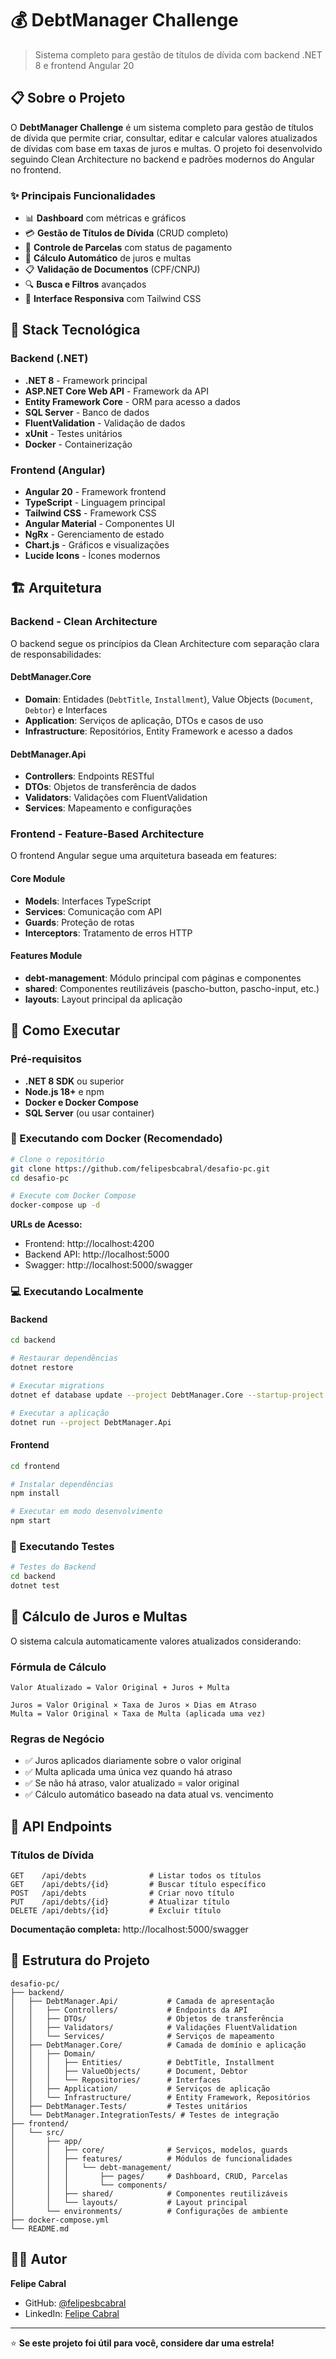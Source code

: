 # 💰 DebtManager Challenge

> Sistema completo para gestão de títulos de dívida com backend .NET 8 e frontend Angular 20

## 📋 Sobre o Projeto

O **DebtManager Challenge** é um sistema completo para gestão de títulos de dívida que permite criar, consultar, editar e calcular valores atualizados de dívidas com base em taxas de juros e multas. O projeto foi desenvolvido seguindo Clean Architecture no backend e padrões modernos do Angular no frontend.

### ✨ Principais Funcionalidades

- 📊 **Dashboard** com métricas e gráficos
- 💳 **Gestão de Títulos de Dívida** (CRUD completo)
- 📅 **Controle de Parcelas** com status de pagamento
- 🧮 **Cálculo Automático** de juros e multas
- 📋 **Validação de Documentos** (CPF/CNPJ)
- 🔍 **Busca e Filtros** avançados
- 📱 **Interface Responsiva** com Tailwind CSS

## 🚀 Stack Tecnológica

### Backend (.NET)
- **.NET 8** - Framework principal
- **ASP.NET Core Web API** - Framework da API
- **Entity Framework Core** - ORM para acesso a dados
- **SQL Server** - Banco de dados
- **FluentValidation** - Validação de dados
- **xUnit** - Testes unitários
- **Docker** - Containerização

### Frontend (Angular)
- **Angular 20** - Framework frontend
- **TypeScript** - Linguagem principal
- **Tailwind CSS** - Framework CSS
- **Angular Material** - Componentes UI
- **NgRx** - Gerenciamento de estado
- **Chart.js** - Gráficos e visualizações
- **Lucide Icons** - Ícones modernos

## 🏗️ Arquitetura

### Backend - Clean Architecture

O backend segue os princípios da Clean Architecture com separação clara de responsabilidades:

#### **DebtManager.Core**
- **Domain**: Entidades (`DebtTitle`, `Installment`), Value Objects (`Document`, `Debtor`) e Interfaces
- **Application**: Serviços de aplicação, DTOs e casos de uso
- **Infrastructure**: Repositórios, Entity Framework e acesso a dados

#### **DebtManager.Api**
- **Controllers**: Endpoints RESTful
- **DTOs**: Objetos de transferência de dados
- **Validators**: Validações com FluentValidation
- **Services**: Mapeamento e configurações

### Frontend - Feature-Based Architecture

O frontend Angular segue uma arquitetura baseada em features:

#### **Core Module**
- **Models**: Interfaces TypeScript
- **Services**: Comunicação com API
- **Guards**: Proteção de rotas
- **Interceptors**: Tratamento de erros HTTP

#### **Features Module**
- **debt-management**: Módulo principal com páginas e componentes
- **shared**: Componentes reutilizáveis (pascho-button, pascho-input, etc.)
- **layouts**: Layout principal da aplicação

## 🔧 Como Executar

### Pré-requisitos
- **.NET 8 SDK** ou superior
- **Node.js 18+** e npm
- **Docker e Docker Compose**
- **SQL Server** (ou usar container)

### 🐳 Executando com Docker (Recomendado)

```bash
# Clone o repositório
git clone https://github.com/felipesbcabral/desafio-pc.git
cd desafio-pc

# Execute com Docker Compose
docker-compose up -d
```

**URLs de Acesso:**
- Frontend: http://localhost:4200
- Backend API: http://localhost:5000
- Swagger: http://localhost:5000/swagger

### 💻 Executando Localmente

#### Backend
```bash
cd backend

# Restaurar dependências
dotnet restore

# Executar migrations
dotnet ef database update --project DebtManager.Core --startup-project DebtManager.Api

# Executar a aplicação
dotnet run --project DebtManager.Api
```

#### Frontend
```bash
cd frontend

# Instalar dependências
npm install

# Executar em modo desenvolvimento
npm start
```

### 🧪 Executando Testes

```bash
# Testes do Backend
cd backend
dotnet test
```

## 🧮 Cálculo de Juros e Multas

O sistema calcula automaticamente valores atualizados considerando:

### Fórmula de Cálculo
```
Valor Atualizado = Valor Original + Juros + Multa

Juros = Valor Original × Taxa de Juros × Dias em Atraso
Multa = Valor Original × Taxa de Multa (aplicada uma vez)
```

### Regras de Negócio
- ✅ Juros aplicados diariamente sobre o valor original
- ✅ Multa aplicada uma única vez quando há atraso
- ✅ Se não há atraso, valor atualizado = valor original
- ✅ Cálculo automático baseado na data atual vs. vencimento

## 🔗 API Endpoints

### Títulos de Dívida
```http
GET    /api/debts              # Listar todos os títulos
GET    /api/debts/{id}         # Buscar título específico
POST   /api/debts              # Criar novo título
PUT    /api/debts/{id}         # Atualizar título
DELETE /api/debts/{id}         # Excluir título
```

**Documentação completa:** http://localhost:5000/swagger

## 📁 Estrutura do Projeto

```
desafio-pc/
├── backend/
│   ├── DebtManager.Api/           # Camada de apresentação
│   │   ├── Controllers/           # Endpoints da API
│   │   ├── DTOs/                  # Objetos de transferência
│   │   ├── Validators/            # Validações FluentValidation
│   │   └── Services/              # Serviços de mapeamento
│   ├── DebtManager.Core/          # Camada de domínio e aplicação
│   │   ├── Domain/
│   │   │   ├── Entities/          # DebtTitle, Installment
│   │   │   ├── ValueObjects/      # Document, Debtor
│   │   │   └── Repositories/      # Interfaces
│   │   ├── Application/           # Serviços de aplicação
│   │   └── Infrastructure/        # Entity Framework, Repositórios
│   ├── DebtManager.Tests/         # Testes unitários
│   └── DebtManager.IntegrationTests/ # Testes de integração
├── frontend/
│   └── src/
│       ├── app/
│       │   ├── core/              # Serviços, modelos, guards
│       │   ├── features/          # Módulos de funcionalidades
│       │   │   └── debt-management/
│       │   │       ├── pages/     # Dashboard, CRUD, Parcelas
│       │   │       └── components/
│       │   ├── shared/            # Componentes reutilizáveis
│       │   └── layouts/           # Layout principal
│       └── environments/          # Configurações de ambiente
├── docker-compose.yml
└── README.md
```

## 👨‍💻 Autor

**Felipe Cabral**
- GitHub: [@felipesbcabral](https://github.com/felipesbcabral)
- LinkedIn: [Felipe Cabral](https://linkedin.com/in/felipesbcabral)

---

⭐ **Se este projeto foi útil para você, considere dar uma estrela!**
